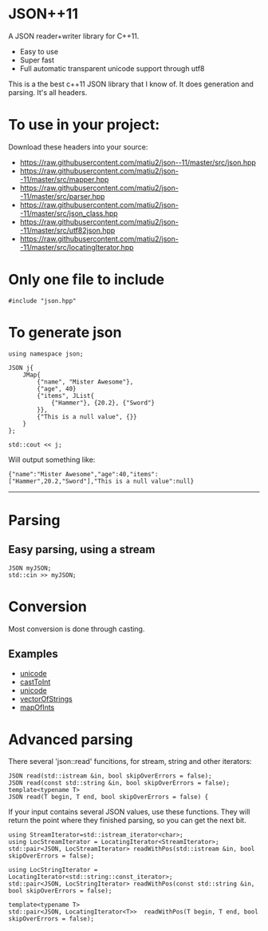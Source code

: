 # JSON++11

A JSON reader+writer library for C++11.

 * Easy to use
 * Super fast
 * Full automatic transparent unicode support through utf8

This is a the best c++11 JSON library that I know of. It does generation and parsing. It's all headers.

# To use in your project:

Download these headers into your source:

 * https://raw.githubusercontent.com/matiu2/json--11/master/src/json.hpp
 * https://raw.githubusercontent.com/matiu2/json--11/master/src/mapper.hpp
 * https://raw.githubusercontent.com/matiu2/json--11/master/src/parser.hpp
 * https://raw.githubusercontent.com/matiu2/json--11/master/src/json_class.hpp
 * https://raw.githubusercontent.com/matiu2/json--11/master/src/utf82json.hpp
 * https://raw.githubusercontent.com/matiu2/json--11/master/src/locatingIterator.hpp

# Only one file to include

    #include "json.hpp"

# To generate json

    using namespace json;

    JSON j{
        JMap{
            {"name", "Mister Awesome"},
            {"age", 40}
            {"items", JList{
                {"Hammer"}, {20.2}, {"Sword"}
            }},
            {"This is a null value", {}}
        }
    };

    std::cout << j;

Will output something like:

    {"name":"Mister Awesome","age":40,"items":["Hammer",20.2,"Sword"],"This is a null value":null}

----

# Parsing

## Easy parsing, using a stream

    JSON myJSON;
    std::cin >> myJSON;

# Conversion

Most conversion is done through casting.

## Examples

 * [unicode](examples/unicode.cpp)
 * [castToInt](examples/castToInt.cpp)
 * [unicode](examples/unicode.cpp)
 * [vectorOfStrings](examples/vectorOfString.cpp)
 * [mapOfInts](examples/mapOfInts.cpp)

# Advanced parsing

There several 'json::read' funcitions, for stream, string and other iterators:

    JSON read(std::istream &in, bool skipOverErrors = false);
    JSON read(const std::string &in, bool skipOverErrors = false);
    template<typename T>
    JSON read(T begin, T end, bool skipOverErrors = false) {

If your input contains several JSON values, use these functions. They will return the point where they finished parsing, so you can get the next bit.

    using StreamIterator=std::istream_iterator<char>;
    using LocStreamIterator = LocatingIterator<StreamIterator>;
    std::pair<JSON, LocStreamIterator> readWithPos(std::istream &in, bool skipOverErrors = false);

    using LocStringIterator = LocatingIterator<std::string::const_iterator>;
    std::pair<JSON, LocStringIterator> readWithPos(const std::string &in, bool skipOverErrors = false);

    template<typename T>
    std::pair<JSON, LocatingIterator<T>>  readWithPos(T begin, T end, bool skipOverErrors = false);
